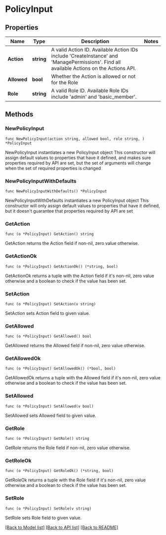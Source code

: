 # PolicyInput

## Properties

Name | Type | Description | Notes
------------ | ------------- | ------------- | -------------
**Action** | **string** | A valid Action ID. Available Action IDs include &#39;CreateInstance&#39; and &#39;ManagePermissions&#39;. Find all available Actions on the Actions API. | 
**Allowed** | **bool** | Whether the Action is allowed or not for the Role | 
**Role** | **string** | A valid Role ID. Available Role IDs include &#39;admin&#39; and &#39;basic_member&#39;. | 

## Methods

### NewPolicyInput

`func NewPolicyInput(action string, allowed bool, role string, ) *PolicyInput`

NewPolicyInput instantiates a new PolicyInput object
This constructor will assign default values to properties that have it defined,
and makes sure properties required by API are set, but the set of arguments
will change when the set of required properties is changed

### NewPolicyInputWithDefaults

`func NewPolicyInputWithDefaults() *PolicyInput`

NewPolicyInputWithDefaults instantiates a new PolicyInput object
This constructor will only assign default values to properties that have it defined,
but it doesn't guarantee that properties required by API are set

### GetAction

`func (o *PolicyInput) GetAction() string`

GetAction returns the Action field if non-nil, zero value otherwise.

### GetActionOk

`func (o *PolicyInput) GetActionOk() (*string, bool)`

GetActionOk returns a tuple with the Action field if it's non-nil, zero value otherwise
and a boolean to check if the value has been set.

### SetAction

`func (o *PolicyInput) SetAction(v string)`

SetAction sets Action field to given value.


### GetAllowed

`func (o *PolicyInput) GetAllowed() bool`

GetAllowed returns the Allowed field if non-nil, zero value otherwise.

### GetAllowedOk

`func (o *PolicyInput) GetAllowedOk() (*bool, bool)`

GetAllowedOk returns a tuple with the Allowed field if it's non-nil, zero value otherwise
and a boolean to check if the value has been set.

### SetAllowed

`func (o *PolicyInput) SetAllowed(v bool)`

SetAllowed sets Allowed field to given value.


### GetRole

`func (o *PolicyInput) GetRole() string`

GetRole returns the Role field if non-nil, zero value otherwise.

### GetRoleOk

`func (o *PolicyInput) GetRoleOk() (*string, bool)`

GetRoleOk returns a tuple with the Role field if it's non-nil, zero value otherwise
and a boolean to check if the value has been set.

### SetRole

`func (o *PolicyInput) SetRole(v string)`

SetRole sets Role field to given value.



[[Back to Model list]](../README.md#documentation-for-models) [[Back to API list]](../README.md#documentation-for-api-endpoints) [[Back to README]](../README.md)


